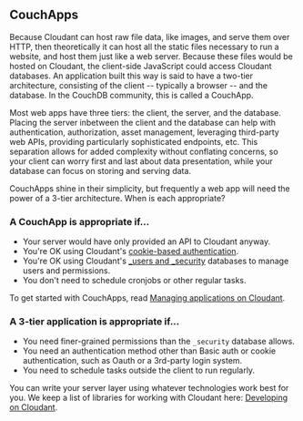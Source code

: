 ## CouchApps

Because Cloudant can host raw file data, like images, and serve them
over HTTP, then theoretically it can host all the static files necessary
to run a website, and host them just like a web server. Because these
files would be hosted on Cloudant, the client-side JavaScript could
access Cloudant databases. An application built this way is said to have
a two-tier architecture, consisting of the client -- typically a browser
-- and the database. In the CouchDB community, this is called a
CouchApp.

Most web apps have three tiers: the client, the server, and the
database. Placing the server inbetween the client and the database can
help with authentication, authorization, asset management, leveraging
third-party web APIs, providing particularly sophisticated endpoints,
etc. This separation allows for added complexity without conflating
concerns, so your client can worry first and last about data
presentation, while your database can focus on storing and serving data.

CouchApps shine in their simplicity, but frequently a web app will need
the power of a 3-tier architecture. When is each appropriate?

### A CouchApp is appropriate if...

-   Your server would have only provided an API to Cloudant anyway.
-   You're OK using Cloudant's [cookie-based
    authentication](http://docs.cloudant.com/api/authn.html).
-   You're OK using Cloudant's [\_users and
    \_security](https://cloudant.com/for-developers/faq/auth/) databases
    to manage users and permissions.
-   You don't need to schedule cronjobs or other regular tasks.

To get started with CouchApps, read [Managing applications on
Cloudant](https://cloudant.com/blog/app-management/).

### A 3-tier application is appropriate if...

-   You need finer-grained permissions than the `_security` database
    allows.
-   You need an authentication method other than Basic auth or cookie
    authentication, such as Oauth or a 3rd-party login system.
-   You need to schedule tasks outside the client to run regularly.

You can write your server layer using whatever technologies work best
for you. We keep a list of libraries for working with Cloudant here:
[Developing on
Cloudant](https://cloudant.com/for-developers/faq/development/).

<div style="height: 1000px;" > </div>
